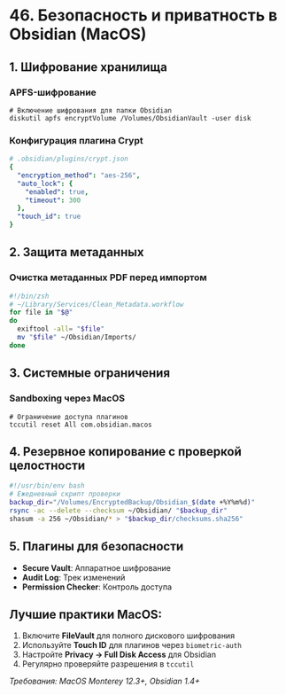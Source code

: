 # 46. Безопасность и приватность в Obsidian (MacOS)

## 1. Шифрование хранилища
### APFS-шифрование
```terminal
# Включение шифрования для папки Obsidian
diskutil apfs encryptVolume /Volumes/ObsidianVault -user disk
```

### Конфигурация плагина Crypt
```yaml
# .obsidian/plugins/crypt.json
{
  "encryption_method": "aes-256",
  "auto_lock": {
    "enabled": true,
    "timeout": 300
  },
  "touch_id": true
}
```

## 2. Защита метаданных
### Очистка метаданных PDF перед импортом
```bash
#!/bin/zsh
# ~/Library/Services/Clean_Metadata.workflow
for file in "$@"
do
  exiftool -all= "$file"
  mv "$file" ~/Obsidian/Imports/
done
```

## 3. Системные ограничения
### Sandboxing через MacOS
```terminal
# Ограничение доступа плагинов
tccutil reset All com.obsidian.macos
```

## 4. Резервное копирование с проверкой целостности
```bash
#!/usr/bin/env bash
# Ежедневный скрипт проверки
backup_dir="/Volumes/EncryptedBackup/Obsidian_$(date +%Y%m%d)"
rsync -ac --delete --checksum ~/Obsidian/ "$backup_dir"
shasum -a 256 ~/Obsidian/* > "$backup_dir/checksums.sha256"
```

## 5. Плагины для безопасности
- **Secure Vault**: Аппаратное шифрование
- **Audit Log**: Трек изменений
- **Permission Checker**: Контроль доступа

## Лучшие практики MacOS:
1. Включите **FileVault** для полного дискового шифрования
2. Используйте **Touch ID** для плагинов через `biometric-auth`
3. Настройте **Privacy → Full Disk Access** для Obsidian
4. Регулярно проверяйте разрешения в `tccutil`

*Требования: MacOS Monterey 12.3+, Obsidian 1.4+*